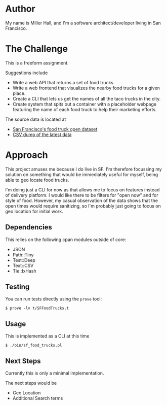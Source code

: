# Author

My name is Miller Hall, and I'm a software architect/developer living in San Francisco.

# The Challenge

This is a freeform assignment.

Suggestions include
* Write a web API that returns a set of food trucks.
* Write a web frontend that visualizes the nearby food trucks for a given place.
* Create a CLI that lets us get the names of all the taco trucks in the city.
* Create system that spits out a container with a placeholder webpage featuring the name of each food truck to help their marketing efforts.

The source data is located at
* [San Francisco's food truck open dataset](https://data.sfgov.org/Economy-and-Community/Mobile-Food-Facility-Permit/rqzj-sfat/data) 
* [CSV dump of the latest data](https://data.sfgov.org/api/views/rqzj-sfat/rows.csv)

# Approach

This project amuses me because I do live in SF.  I'm therefore focussing my solution on something that would be immediately useful for myself, being able to geo locate food trucks.

I'm doing just a CLI for now as that allows me to focus on features instead of delivery platform.  I would like there to be filters for "open now" and for style of food.  However, my casual observation of the data shows that the open times would require sanitizing, so I'm probably just going to focus on geo location for initial work.

## Dependencies

This relies on the following cpan modules outside of core:
* JSON
* Path::Tiny
* Test::Deep
* Text::CSV
* Tie::IxHash

## Testing

You can run tests directly using the `prove` tool:

    $ prove -lv t/SFFoodTrucks.t

## Usage

This is implemented as a CLI at this time

    $ ./bin/sf_food_trucks.pl

## Next Steps

Currently this is only a minimal implementation.

The next steps would be
* Geo Location
* Additional Search terms
